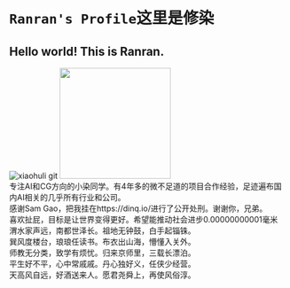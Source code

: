 # `Ranran's Profile`这里是修染

## Hello world! This is Ranran.
![xiaohuli git](https://user-images.githubusercontent.com/110769557/233053913-55d6a78b-dcbb-47e2-a2b3-ac28ed1e11c7.gif)
<img src="https://user-images.githubusercontent.com/110769557/234466315-8df0b4d4-a82c-4bac-8450-9195ef8c4025.png" width="200px"> <br>
专注AI和CG方向的小染同学。有4年多的微不足道的项目合作经验，足迹遍布国内AI相关的几乎所有行业和公司。<br>
感谢Sam Gao，把我挂在https://dinq.io/进行了公开处刑。谢谢你，兄弟。<br>
喜欢扯屁，目标是让世界变得更好。希望能推动社会进步0.00000000001毫米<br>
渭水家声远，南都世泽长。祖地无钟鼓，白手起锱铢。<br>
巽风度楼台，琅琅任读书。布衣出山海，懵懂入关外。<br>
师教无分类，致学有烦忧。归来京师里，三载长漂泊。<br>
平生好不平，心中常戚戚。丹心独好义，任侠少经营。<br>
天高风自远，好酒送来人。愿君尧舜上，再使风俗淳。<br>
